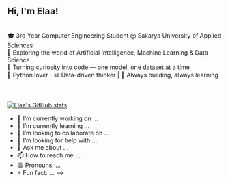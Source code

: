 ## Hi, I'm Elaa! 

<br/>
🎓 3rd Year Computer Engineering Student @ Sakarya University of Applied Sciences<br/>
🤖 Exploring the world of Artificial Intelligence, Machine Learning & Data Science<br/>
🧪 Turning curiosity into code — one model, one dataset at a time<br/>
🐍 Python lover | 📊 Data-driven thinker | 🚀 Always building, always learning<br/>
<br/><br/>


[![Elaa's GitHub stats](https://github-readme-stats.vercel.app/api?username=elaa001&show_icons=true&theme=radical)](https://github.com/anuraghazra/github-readme-stats)
- 🔭 I’m currently working on ...
- 🌱 I’m currently learning ...
- 👯 I’m looking to collaborate on ...
- 🤔 I’m looking for help with ...
- 💬 Ask me about ...
- 📫 How to reach me: ...
- 😄 Pronouns: ...
- ⚡ Fun fact: ...
-->

